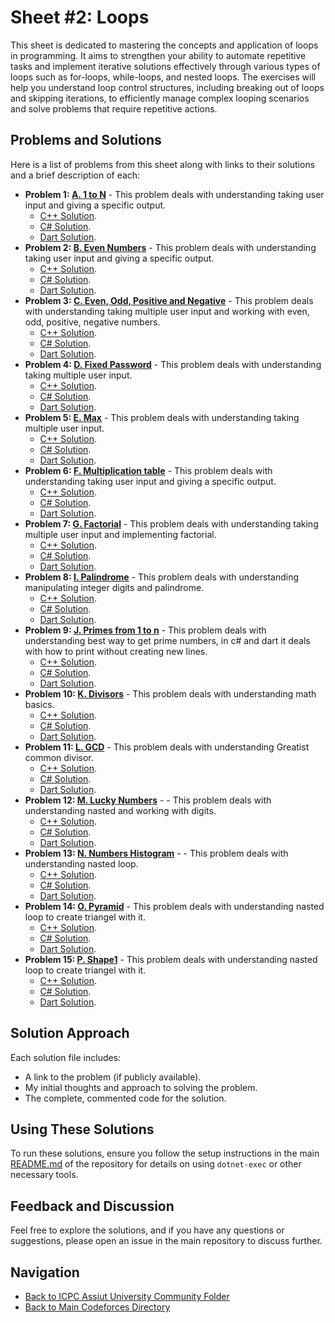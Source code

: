 # Sheet #2: Loops

This sheet is dedicated to mastering the concepts and application of loops in programming. It aims to strengthen your ability to automate repetitive tasks and implement iterative solutions effectively through various types of loops such as for-loops, while-loops, and nested loops. The exercises will help you understand loop control structures, including breaking out of loops and skipping iterations, to efficiently manage complex looping scenarios and solve problems that require repetitive actions.

## Problems and Solutions

Here is a list of problems from this sheet along with links to their solutions and a brief description of each:

- **Problem 1: [A. 1 to N](./A.%201%20to%20N/)** - This problem deals with understanding taking user input and giving a specific output.
    - [C++ Solution](./A.%201%20to%20N/main.cpp).
    - [C# Solution](./A.%201%20to%20N/main.cs).
    - [Dart Solution](./A.%201%20to%20N/main.dart).
- **Problem 2: [B. Even Numbers](./B.%20Even%20Numbers/)** - This problem deals with understanding taking user input and giving a specific output.
    - [C++ Solution](./B.%20Even%20Numbers/main.cpp).
    - [C# Solution](./B.%20Even%20Numbers/main.cs).
    - [Dart Solution](./B.%20Even%20Numbers/main.dart).
- **Problem 3: [C. Even, Odd, Positive and Negative](./C.%20Even,%20Odd,%20Positive%20and%20Negative/)** - This problem deals with understanding taking multiple user input and working with even, odd, positive, negative numbers.
    - [C++ Solution](./C.%20Even,%20Odd,%20Positive%20and%20Negative/main.cpp).
    - [C# Solution](./C.%20Even,%20Odd,%20Positive%20and%20Negative/main.cs).
    - [Dart Solution](./C.%20Even,%20Odd,%20Positive%20and%20Negative/main.dart).
- **Problem 4: [D. Fixed Password](./D.%20Fixed%20Password/)** - This problem deals with understanding taking multiple user input.
    - [C++ Solution](./D.%20Fixed%20Password/main.cpp).
    - [C# Solution](./D.%20Fixed%20Password/main.cs).
    - [Dart Solution](./D.%20Fixed%20Password/main.dart).
- **Problem 5: [E. Max](./E.%20Max/)** - This problem deals with understanding taking multiple user input.
    - [C++ Solution](./E.%20Max/main.cpp).
    - [C# Solution](./E.%20Max/main.cs).
    - [Dart Solution](./E.%20Max/main.dart).
- **Problem 6: [F. Multiplication table](./F.%20Multiplication%20table/)** - This problem deals with understanding taking user input and giving a specific output.
    - [C++ Solution](./F.%20Multiplication%20table/main.cpp).
    - [C# Solution](./F.%20Multiplication%20table/main.cs).
    - [Dart Solution](./F.%20Multiplication%20table/main.dart).
- **Problem 7: [G. Factorial](./G.%20Factorial/)** - This problem deals with understanding taking multiple user input and implementing factorial.
    - [C++ Solution](./G.%20Factorial/main.cpp).
    - [C# Solution](./G.%20Factorial/main.cs).
    - [Dart Solution](./G.%20Factorial/main.dart).
- **Problem 8: [I. Palindrome](./I.%20Palindrome/)** - This problem deals with understanding manipulating integer digits and palindrome.
    - [C++ Solution](./I.%20Palindrome/main.cpp).
    - [C# Solution](./I.%20Palindrome/main.cs).
    - [Dart Solution](./I.%20Palindrome/main.dart).
- **Problem 9: [J. Primes from 1 to n](./J.%20Primes%20from%201%20to%20n/)** - This problem deals with understanding best way to get prime numbers, in c# and dart it deals with how to print without creating new lines.
    - [C++ Solution](./J.%20Primes%20from%201%20to%20n/main.cpp).
    - [C# Solution](./J.%20Primes%20from%201%20to%20n/main.cs).
    - [Dart Solution](./J.%20Primes%20from%201%20to%20n/main.dart).
- **Problem 10: [K. Divisors](./K.%20Divisors/)** - This problem deals with understanding math basics.
    - [C++ Solution](./K.%20Divisors/main.cpp).
    - [C# Solution](./K.%20Divisors/main.cs).
    - [Dart Solution](./K.%20Divisors/main.dart).
- **Problem 11: [L. GCD](./L.%20GCD/)** - This problem deals with understanding Greatist common divisor.
    - [C++ Solution](./L.%20GCD/main.cpp).
    - [C# Solution](./L.%20GCD/main.cs).
    - [Dart Solution](./L.%20GCD/main.dart).
- **Problem 12: [M. Lucky Numbers](./M.%20Lucky%20Numbers/)** -  - This problem deals with understanding nasted and working with digits.
    - [C++ Solution](./M.%20Lucky%20Numbers/main.cpp).
    - [C# Solution](./M.%20Lucky%20Numbers/main.cs).
    - [Dart Solution](./M.%20Lucky%20Numbers/main.dart).
- **Problem 13: [N. Numbers Histogram](./N.%20Numbers%20Histogram/)** -  - This problem deals with understanding nasted loop.
    - [C++ Solution](./N.%20Numbers%20Histogram/main.cpp).
    - [C# Solution](./N.%20Numbers%20Histogram/main.cs).
    - [Dart Solution](./N.%20Numbers%20Histogram/main.dart).
- **Problem 14: [O. Pyramid](./O.%20Pyramid/)** - This problem deals with understanding nasted loop to create triangel with it.
    - [C++ Solution](./O.%20Pyramid/main.cpp).
    - [C# Solution](./O.%20Pyramid/main.cs).
    - [Dart Solution](./O.%20Pyramid/main.dart).
- **Problem 15: [P. Shape1](./P.%20Shape1/)** - This problem deals with understanding nasted loop to create triangel with it.
    - [C++ Solution](./P.%20Shape1/main.cpp).
    - [C# Solution](./P.%20Shape1/main.cs).
    - [Dart Solution](./P.%20Shape1/main.dart).

## Solution Approach

Each solution file includes:
- A link to the problem (if publicly available).
- My initial thoughts and approach to solving the problem.
- The complete, commented code for the solution.

## Using These Solutions

To run these solutions, ensure you follow the setup instructions in the main [README.md](/README.md) of the repository for details on using `dotnet-exec` or other necessary tools.

## Feedback and Discussion

Feel free to explore the solutions, and if you have any questions or suggestions, please open an issue in the main repository to discuss further.

## Navigation

- [Back to ICPC Assiut University Community Folder](../)
- [Back to Main Codeforces Directory](../../)
